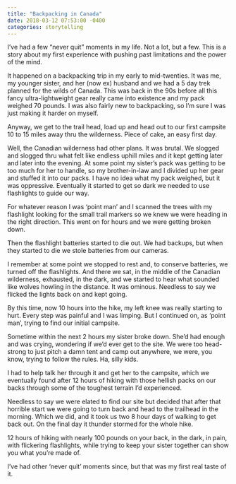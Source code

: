 ```yaml
---
title: "Backpacking in Canada"
date: 2018-03-12 07:53:00 -0400
categories: storytelling
---
```


I’ve had a few “never quit” moments in my life. Not a lot, but a few. This is a story about my first experience with pushing past limitations and the power of the mind.

It happened on a backpacking trip in my early to mid-twenties. It was me, my younger sister, and her (now ex) husband and we had a 5 day trek planned for the wilds of Canada. This was back in the 90s before all this fancy ultra-lightweight gear really came into existence and my pack weighed 70 pounds. I was also fairly new to backpacking, so I’m sure I was just making it harder on myself.

Anyway, we get to the trail head, load up and head out to our first campsite 10 to 15 miles away thru the wilderness. Piece of cake, an easy first day.

Well, the Canadian wilderness had other plans. It was brutal. We slogged and slogged thru what felt like endless uphill miles and it kept getting later and later into the evening. At some point my sister’s pack was getting to be too much for her to handle, so my brother-in-law and I divided up her gear and stuffed it into our packs. I have no idea what my pack weighed, but it was oppressive. Eventually it started to get so dark we needed to use flashlights to guide our way.

For whatever reason I was ‘point man’ and I scanned the trees with my flashlight looking for the small trail markers so we knew we were heading in the right direction. This went on for hours and we were getting broken down.

Then the flashlight batteries started to die out. We had backups, but when they started to die we stole batteries from our cameras.

I remember at some point we stopped to rest and, to conserve batteries, we turned off the flashlights. And there we sat, in the middle of the Canadian wilderness, exhausted, in the dark, and we started to hear what sounded like wolves howling in the distance. It was ominous. Needless to say we flicked the lights back on and kept going.

By this time, now 10 hours into the hike, my left knee was really starting to hurt. Every step was painful and I was limping. But I continued on, as ‘point man’, trying to find our initial campsite.

Sometime within the next 2 hours my sister broke down. She’d had enough and was crying, wondering if we’d ever get to the site. We were too head-strong to just pitch a damn tent and camp out anywhere, we were, you know, trying to follow the rules. Ha, silly kids.

I had to help talk her through it and get her to the campsite, which we eventually found after 12 hours of hiking with those hellish packs on our backs through some of the toughest terrain I’d experienced.

Needless to say we were elated to find our site but decided that after that horrible start we were going to turn back and head to the trailhead in the morning. Which we did, and it took us two 8 hour days of walking to get back out. On the final day it thunder stormed for the whole hike.

12 hours of hiking with nearly 100 pounds on your back, in the dark, in pain, with flickering flashlights, while trying to keep your sister together can show you what you’re made of.

I’ve had other ‘never quit’ moments since, but that was my first real taste of it.
